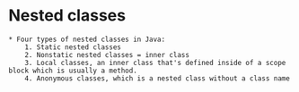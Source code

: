 # Nested classes
    * Four types of nested classes in Java:
        1. Static nested classes
        2. Nonstatic nested classes = inner class
        3. Local classes, an inner class that's defined inside of a scope block which is usually a method.
        4. Anonymous classes, which is a nested class without a class name